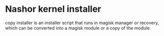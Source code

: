 # Nashor kernel installer
copy installer is an installer script that runs in magisk manager or recovery, which can be converted into a magisk module or a copy of the module.

